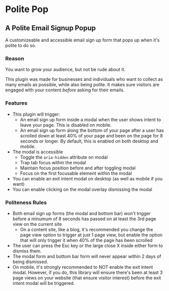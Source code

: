 # Polite Pop
## A Polite Email Signup Popup

A customizeable and accessible email sign up form that pops up when it's polite to do so.

### Reason

You want to grow your audience, but not be rude about it.

This plugin was made for businesses and individuals who want to collect as many emails as possible, while also being polite. It makes sure visitors are engaged with your content *before* asking for their emails.

### Features

* This plugin will trigger:
  * An email sign up form inside a modal when the user shows intent to leave your page. This is disabled on mobile.
  * An email sign up form along the bottom of your page after a user has scrolled down at least 40% of your page and been on the page for 8 seconds or longer. By default, this is enabled on both desktop and mobile.
* The modal is accessible
  * Toggle the `aria-hidden` attribute on modal
  * Trap tab focus within the modal
  * Maintain focus position before and after toggling modal
  * Focus on the first focusable element within the modal
* You can enable an exit intent modal on desktop (as well as mobile if you want)
* You can enable clicking on the modal overlay dismissing the modal

### Politeness Rules

* Both email sign up forms (the modal and bottom bar) won't trigger before a minumum of 8 seconds has passed on at least the 3rd page view on the current site
  * On a content site, like a blog, it's recommended you change the page view option to trigger at just 1 page view, but enable the option that will only trigger it when 40% of the page has been scrolled
* The user can press the Esc key or the large close X inside either form to dismiss them. 
* The modal form and bottom bar form will never appear within 2 days of being dismissed.
* On mobile, it's strongly recommended to NOT enable the exit intent modal. However, if you do, this library will ensure there's been at least 3 page views on your website (that ensure visitor interest) before the exit intent modal will be triggered.





